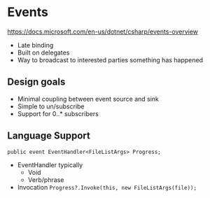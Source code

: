 # Events
https://docs.microsoft.com/en-us/dotnet/csharp/events-overview
- Late binding
- Built on delegates
- Way to broadcast to interested parties something has happened

## Design goals
- Minimal coupling between event source and sink
- Simple to un/subscribe
- Support for 0..* subscribers

## Language Support
``` public event EventHandler<FileListArgs> Progress; ```
- EventHandler typically
   - Void
   - Verb/phrase
 - Invocation
 ``` Progress?.Invoke(this, new FileListArgs(file)); ```
